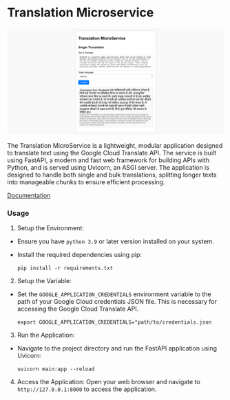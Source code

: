 
# Translation Microservice

![Imaage1](assets/Screenshot%202025-06-29%20175105.png)

The Translation MicroService is a lightweight, modular application designed to translate text using the Google Cloud Translate API. The service is built using FastAPI, a modern and fast web framework for building APIs with Python, and is served using Uvicorn, an ASGI server. The application is designed to handle both single and bulk translations, splitting longer texts into manageable chunks to ensure efficient processing.   

[Documentation](https://docs.google.com/document/d/1yMmJ7tDfi7moVpnZZJfdJQRN9hTeTr4o4oDRlrt6oV0/edit?usp=sharing)

### Usage

1. Setup the Environment:
- Ensure you have `python 3.9` or later version installed on your system.
- Install the required dependencies using pip: 
    
        
    ```
    pip install -r requirements.txt 
    ```

2. Setup the Variable:
- Set the `GOOGLE_APPLICATION_CREDENTIALS` environment variable to the path of your Google Cloud credentials JSON file. This is necessary for accessing the Google Cloud Translate API.
    

    ```
    export GOOGLE_APPLICATION_CREDENTIALS="path/to/credentials.json
    ```

3. Run the Application:
- Navigate to the project directory and run the FastAPI application using Uvicorn:
    
    ```
    uvicorn main:app --reload 
    ```

4. Access the Application:
Open your web browser and navigate to `http://127.0.0.1:8000` to access the application.

